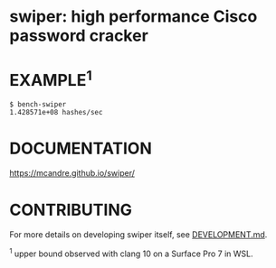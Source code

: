 # swiper: high performance Cisco password cracker

# EXAMPLE<sup>1</sup>

```console
$ bench-swiper
1.428571e+08 hashes/sec
```

# DOCUMENTATION

https://mcandre.github.io/swiper/

# CONTRIBUTING

For more details on developing swiper itself, see [DEVELOPMENT.md](DEVELOPMENT.md).

<sup>1</sup> upper bound observed with clang 10 on a Surface Pro 7 in WSL.
